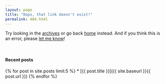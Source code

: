 ```yaml
---
layout: page
title: "Oops, that link doesn't exist!"
permalink: 404.html
---
```


Try looking in the [archives](/archives) or go back [home](/) instead. And if you think this is an error, please [let me know](/contact)!

<br />

#### Recent posts

{% for post in site.posts limit:5 %} * [{{ post.title }}]({{ site.baseurl }}{{ post.url }}) {% endfor %}